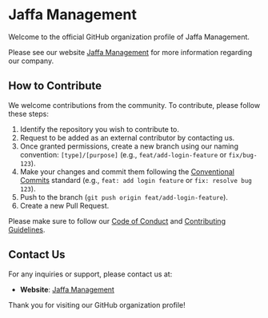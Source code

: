 # Jaffa Management

Welcome to the official GitHub organization profile of Jaffa Management.

Please see our website [Jaffa Management](https://www.jaffamanagement.com/) for
more information regarding our company.

## How to Contribute

We welcome contributions from the community. To contribute, please follow these steps:

1. Identify the repository you wish to contribute to.
2. Request to be added as an external contributor by contacting us<!-- at [support@jaffamanagement.com](mailto:support@jaffamanagement.com)-->.
3. Once granted permissions, create a new branch using our naming convention:
`[type]/[purpose]` (e.g., `feat/add-login-feature` or `fix/bug-123`).
4. Make your changes and commit them following the
[Conventional Commits](https://www.conventionalcommits.org/en/v1.0.0/#summary)
standard (e.g., `feat: add login feature` or `fix: resolve bug 123`).
5. Push to the branch (`git push origin feat/add-login-feature`).
6. Create a new Pull Request.

Please make sure to follow our [Code of Conduct](CODE_OF_CONDUCT.md) and
[Contributing Guidelines](CONTRIBUTING.md).

## Contact Us

For any inquiries or support, please contact us at:
<!--
- **Email**: support@jaffamanagement.com
- **Phone**: +1 (123) 456-7890
-->
- **Website**: [Jaffa Management](https://www.jaffamanagement.com/)

Thank you for visiting our GitHub organization profile!
